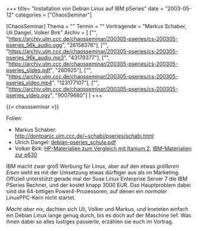 +++
title= "Installation von Debian Linux auf IBM pSeries"
date = "2003-05-12"
categories = ["ChaosSeminar"]

[ChaosSeminar]
Thema = ""
Termin = ""
Vortragende = "Markus Schaber, Uli Dangel, Volker Birk"
Archiv = [
	["", "https://archiv.ulm.ccc.de/chaosseminar/200305-pseries/cs-200305-pseries_56k_audio.ogg", "26158376"],
	["", "https://archiv.ulm.ccc.de/chaosseminar/200305-pseries/cs-200305-pseries_96k_audio.mp3", "43179377"],
	["", "https://archiv.ulm.ccc.de/chaosseminar/200305-pseries/cs-200305-pseries_slides.pdf", "260925"],
	["", "https://archiv.ulm.ccc.de/chaosseminar/200305-pseries/cs-200305-pseries_video.mp4", "123177107"],
	["", "https://archiv.ulm.ccc.de/chaosseminar/200305-pseries/cs-200305-pseries_video.ogv", "90079680"]
	]
+++

{{< chaosseminar >}}

Folien:

- Markus Schaber: http://dontpanic.ulm.ccc.de/~schabi/pseries/schabi.html
- Ulrich Dangel: [debian-pseries_schula.pdf](debian-pseries_schula.pdf)
- Volker Birk: [HP-Materialien zum Vergleich mit Itanium 2](itanium2.pdf),
  [IBM-Materialien zur p630](p630.pdf)

IBM macht zwar groß Werbung für Linux, aber auf den etwas *größeren Eisen* sieht es mit der Umsetzung etwas dürftiger aus als im Marketing. Offiziell unterstützt gerade mal der Suse Linux Enterprise Server 7 die IBM PSeries Rechner, und der kostet knapp 3000 EUR. Das Hauptproblem dabei sind die 64-bittigen Power4-Prozessoren, auf denen ein *normaler* LinuxPPC-Kern nicht startet.

*Macht aber nix*, dachten sich Uli, Volker und Markus, und kneteten einfach ein Debian Linux lange genug durch, bis es doch auf der Maschine lief. Was ihnen dabei so alles lustiges passierte, erzählen sie euch im Vortrag.
